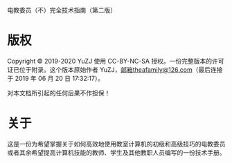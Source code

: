 电教委员（不）完全技术指南（第二版）
# 版权
Copyright © 2019-2020 YuZJ
使用 CC-BY-NC-SA 授权。一份完整版本的许可证已位于附录。这个版本原始作者 YuZJ，邮箱theafamily@126.com（最后连接于 2019 年 06 月 20 日 17:32:17）。

对本文档所引起的任何后果不作担保！

# 关于
这是一份为希望掌握关于如何高效地使用教室计算机的初级和高级技巧的电教委员或者其余希望提高计算机技能的教师、学生及其他教职人员编写的一份技术手册。

